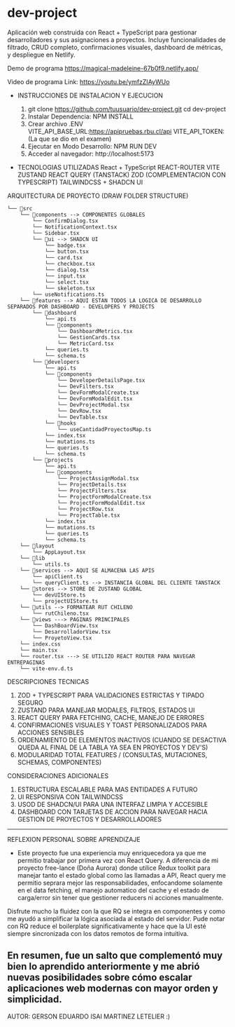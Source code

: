 # dev-project
Aplicación web construida con React + TypeScript para gestionar desarrolladores y sus asignaciones a proyectos. Incluye funcionalidades de filtrado, CRUD completo, confirmaciones visuales, dashboard de métricas, y despliegue en Netlify.

Demo de programa
https://magical-madeleine-67b0f9.netlify.app/

Video de programa
Link: https://youtu.be/ymfzZIAyWUo

- INSTRUCCIONES DE INSTALACION Y EJECUCION
  1) git clone https://github.com/tuusuario/dev-project.git
     cd dev-project
  2) Instalar Dependencia: NPM INSTALL
  3) Crear archivo .ENV
     VITE_API_BASE_URL:https://apipruebas.rbu.cl/api
     VITE_API_TOKEN: (La que se dio en el examen)
  4) Ejecutar en Modo Desarrollo: NPM RUN DEV
  5) Acceder al navegador: http://localhost:5173
 
 - TECNOLOGIAS UTILIZADAS
   React + TypeScript
   REACT-ROUTER
   VITE
   ZUSTAND
   REACT QUERY (TANSTACK)
   ZOD (COMPLEMENTACION CON TYPESCRIPT)
   TAILWINDCSS + SHADCN UI


ARQUITECTURA DE PROYECTO (DRAW FOLDER STRUCTURE)
```
└── 📁src
    └── 📁components --> COMPONENTES GLOBALES
        └── ConfirmDialog.tsx
        └── NotificationContext.tsx
        └── Sidebar.tsx
        └── 📁ui --> SHADCN UI
            └── badge.tsx
            └── button.tsx
            └── card.tsx
            └── checkbox.tsx
            └── dialog.tsx
            └── input.tsx
            └── select.tsx
            └── skeleton.tsx
        └── useNotifications.ts
    └── 📁features --> AQUI ESTAN TODOS LA LOGICA DE DESARROLLO SEPARADOS POR DASHBOARD - DEVELOPERS Y PROJECTS
        └── 📁dashboard
            └── api.ts
            └── 📁components
                └── DashboardMetrics.tsx
                └── GestionCards.tsx
                └── MetricCard.tsx
            └── queries.ts
            └── schema.ts
        └── 📁developers
            └── api.ts
            └── 📁components
                └── DeveloperDetailsPage.tsx
                └── DevFilters.tsx
                └── DevFormModalCreate.tsx
                └── DevFormModalEdit.tsx
                └── DevProjectModal.tsx
                └── DevRow.tsx
                └── DevTable.tsx
            └── 📁hooks
                └── useCantidadProyectosMap.ts
            └── index.tsx
            └── mutations.ts
            └── queries.ts
            └── schema.ts
        └── 📁projects
            └── api.ts
            └── 📁components
                └── ProjectAssignModal.tsx
                └── ProjectDetails.tsx
                └── ProjectFilters.tsx
                └── ProjectFormModalCreate.tsx
                └── ProjectFormModalEdit.tsx
                └── ProjectRow.tsx
                └── ProjectTable.tsx
            └── index.tsx
            └── mutations.ts
            └── queries.ts
            └── schema.ts
    └── 📁layout
        └── AppLayout.tsx
    └── 📁lib
        └── utils.ts
    └── 📁services --> AQUI SE ALMACENA LAS APIS
        └── apiClient.ts
        └── queryClient.ts --> INSTANCIA GLOBAL DEL CLIENTE TANSTACK
    └── 📁stores --> STORE DE ZUSTAND GLOBAL
        └── devUIStore.ts
        └── projectUIStore.ts
    └── 📁utils --> FORMATEAR RUT CHILENO
        └── rutChileno.tsx
    └── 📁views ---> PAGINAS PRINCIPALES
        └── DashBoardView.tsx
        └── DesarrolladorView.tsx
        └── ProyetoView.tsx
    └── index.css
    └── main.tsx
    └── router.tsx ---> SE UTILIZO REACT ROUTER PARA NAVEGAR ENTREPAGINAS
    └── vite-env.d.ts
```

DESCRIPCIONES TECNICAS
1) ZOD + TYPESCRIPT PARA VALIDACIONES ESTRICTAS Y TIPADO SEGURO
2) ZUSTAND PARA MANEJAR MODALES, FILTROS, ESTADOS UI
3) REACT QUERY PARA FETCHING, CACHE, MANEJO DE ERRORES
4) CONFIRMACIONES VISUALES Y TOAST PERSONALIZADOS PARA ACCIONES SENSIBLES
5) ORDENAMIENTO DE ELEMENTOS INACTIVOS (CUANDO SE DESACTIVA QUEDA AL FINAL DE LA TABLA YA SEA EN PROYECTOS Y DEV'S)
6) MODULARIDAD TOTAL FEATURES / (CONSULTAS, MUTACIONES, SCHEMAS, COMPONENTES)

CONSIDERACIONES ADICIONALES
1) ESTRUCTURA ESCALABLE PARA MAS ENTIDADES A FUTURO
2) UI RESPONSIVA CON TAILWINDCSS
3) USOD DE SHADCN/UI PARA UNA INTERFAZ LIMPIA Y ACCESIBLE
4) DASHBOARD CON TARJETAS DE ACCION PARA NAVEGAR HACIA GESTION DE PROYECTOS Y DESARROLLADORES

-------------------------------------
REFLEXION PERSONAL SOBRE APRENDIZAJE
- Este proyecto fue una experiencia muy enriquecedora ya que me permitio trabajar por primera vez con React Query. A diferencia de mi proyecto free-lance (Doña Aurora) donde utilice Redux toolkit para manejar tanto el estado global como las llamadas a API, React query me permitio seprara mejor las responsabilidades, enfocandome solamente en el data fetching, el manejo automatico del cache y el estado de carga/error sin tener que gestioner reducers ni acciones manualmente.

Disfrute mucho la fluidez con la que RQ se integra en componentes y como me ayudó a simplificar la lógica asociada al estado del servidor. Pude notar con RQ reduce el boilerplate significativamente y hace que la UI esté siempre sincronizada con los datos remotos de forma intuitiva.

En resumen, fue un salto que complementó muy bien lo aprendido anteriormente y me abrió nuevas posibilidades sobre cómo escalar aplicaciones web modernas con mayor orden y simplicidad.
-------------------------------------------

AUTOR: GERSON EDUARDO ISAI MARTINEZ LETELIER :)

